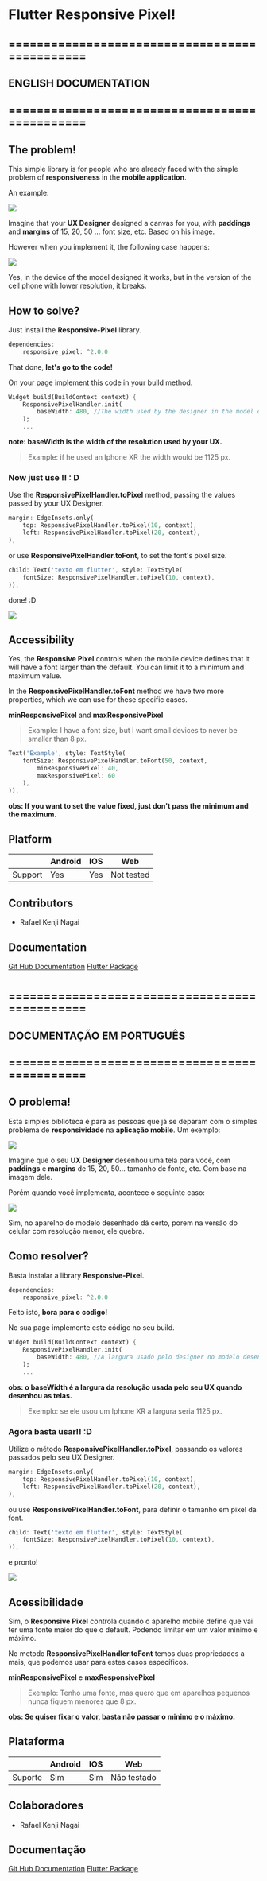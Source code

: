 # Flutter Responsive Pixel!

## ==============================================
## ENGLISH DOCUMENTATION 
## ==============================================

## The problem!

This simple library is for people who are already faced with the simple problem of **responsiveness** in the **mobile application**.

An example:

![](/images/ux-model-mobile.png)

Imagine that your **UX Designer** designed a canvas for you, with **paddings** and **margins** of 15, 20, 50 ... font size, etc. Based on his image.

However when you implement it, the following case happens:

![](/images/mobiles-without-responsive.png)

Yes, in the device of the model designed it works, but in the version of the cell phone with lower resolution, it breaks.

## How to solve?

Just install the **Responsive-Pixel** library.

```dart
dependencies:
    responsive_pixel: ^2.0.0
```

That done, **let's go to the code!**

On your page implement this code in your build method.
```dart
Widget build(BuildContext context) {
    ResponsivePixelHandler.init(
        baseWidth: 480, //The width used by the designer in the model designed
    );
    ...
```

**note: baseWidth is the width of the resolution used by your UX.**
>Example: if he used an Iphone XR the width would be 1125 px.

### Now just use !! : D

Use the **ResponsivePixelHandler.toPixel** method, passing the values ​​passed by your UX Designer.
```dart
margin: EdgeInsets.only(
    top: ResponsivePixelHandler.toPixel(10, context),
    left: ResponsivePixelHandler.toPixel(20, context),
),
```

or use **ResponsivePixelHandler.toFont**, to set the font's pixel size.
```dart
child: Text('texto em flutter', style: TextStyle(
    fontSize: ResponsivePixelHandler.toPixel(10, context),
)),
```

done! :D

![](/images/mobiles-with-responsive.png)

## Accessibility

Yes, the **Responsive Pixel** controls when the mobile device defines that it will have a font larger than the default.
You can limit it to a minimum and maximum value.

In the **ResponsivePixelHandler.toFont** method we have two more properties, which we can use for these specific cases.

**minResponsivePixel** and **maxResponsivePixel**

>Example: I have a font size, but I want small devices to never be smaller than 8 px.

```dart
Text('Example', style: TextStyle(
    fontSize: ResponsivePixelHandler.toFont(50, context, 
        minResponsivePixel: 40, 
        maxResponsivePixel: 60
    ),
)),
```

**obs: If you want to set the value fixed, just don't pass the minimum and the maximum.**

## Platform

|                 | Android   | IOS                | Web            |
| ----------- | ---------- | --------------- | ------------- |
| Support   | Yes          | Yes                | Not tested  |

## Contributors
- Rafael Kenji Nagai


## Documentation
[Git Hub Documentation](https://github.com/Dev-Pub/Flutter-Responsive-Pixel)
[Flutter Package](https://pub.dev/packages/responsive_pixel)

#
#
#
#

## ==============================================
## DOCUMENTAÇÃO EM PORTUGUÊS
## ==============================================

## O problema!

Esta simples biblioteca é para as pessoas que já se deparam com o simples problema de **responsividade** na **aplicação mobile**.
Um exemplo:

![](/images/ux-model-mobile.png)

Imagine que o seu **UX Designer** desenhou uma tela para você, com **paddings** e **margins** de 15, 20, 50... tamanho de fonte, etc. Com base na imagem dele.

Porém quando você implementa, acontece o seguinte caso:

![](/images/mobiles-without-responsive.png)

Sim, no aparelho do modelo desenhado dá certo, porem na versão do celular com resolução menor, ele quebra.

## Como resolver?

Basta instalar a library **Responsive-Pixel**.

```dart
dependencies:
    responsive_pixel: ^2.0.0
```

Feito isto, **bora para o codigo!**

No sua page implemente este código no seu build.
```dart
Widget build(BuildContext context) {
    ResponsivePixelHandler.init(
        baseWidth: 480, //A largura usado pelo designer no modelo desenhado
    );
    ...
```
**obs: o baseWidth é a largura da resolução usada pelo seu UX quando desenhou as telas.**
>Exemplo: se ele usou um Iphone XR a largura seria 1125 px.

### Agora basta usar!! :D

Utilize o método **ResponsivePixelHandler.toPixel**, passando os valores passados pelo seu UX Designer.

```dart
margin: EdgeInsets.only(
    top: ResponsivePixelHandler.toPixel(10, context),
    left: ResponsivePixelHandler.toPixel(20, context),
),
```

ou use **ResponsivePixelHandler.toFont**, para definir o tamanho em pixel da font.

```dart
child: Text('texto em flutter', style: TextStyle(
    fontSize: ResponsivePixelHandler.toPixel(10, context),
)),
```

e pronto!

![](/images/mobiles-with-responsive.png)

## Acessibilidade

Sim, o **Responsive Pixel** controla quando o aparelho mobile define que vai ter uma fonte maior do que o default. 
Podendo limitar em um valor minimo e máximo.

No metodo **ResponsivePixelHandler.toFont** temos duas propriedades a mais, que podemos usar para estes casos específicos.

**minResponsivePixel** e **maxResponsivePixel**

>Exemplo: Tenho uma fonte, mas quero que em aparelhos pequenos nunca fiquem menores que 8 px. 

**obs: Se quiser fixar o valor, basta não passar o minimo e o máximo.**

## Plataforma

|           |Android   |IOS            |Web          |
|-----------|----------|---------------|-------------|
|Suporte    |Sim       |Sim            |Não testado  |

## Colaboradores
- Rafael Kenji Nagai


## Documentação
[Git Hub Documentation](https://github.com/Dev-Pub/Flutter-Responsive-Pixel)
[Flutter Package](https://pub.dev/packages/responsive_pixel)

